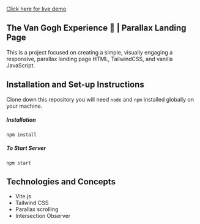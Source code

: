 <p>
  <a target="_blank" rel="noopener noreferrer" href="https://shiny-sorbet-049c46.netlify.app//">Click here for live demo</a>
</p> 
<h2>The Van Gogh Experience 🎨 | Parallax Landing Page</h2>
 <p> This is a project focused on creating a simple, visually engaging a responsive, parallax landing page HTML, TailwindCSS, and vanilla JavaScript.</p>
 <h2> Installation and Set-up Instructions</h2>
 <p>Clone down this repository you will need <code>node</code> and <code>npm</code> installed globally on your machine.</p>
 <h5>Installation</h5>
 <p><code>npm install</code></p>
 <h5>To Start Server</h5>
 <p><code>npm start</code></p>
 <h2> Technologies and Concepts</h2>
 <ul>
  <li>Vite.js</li>
  <li>Tailwind CSS</li>
  <li>Parallax scrolling</li>
  <li>Intersection Observer</li>
  </ul>
